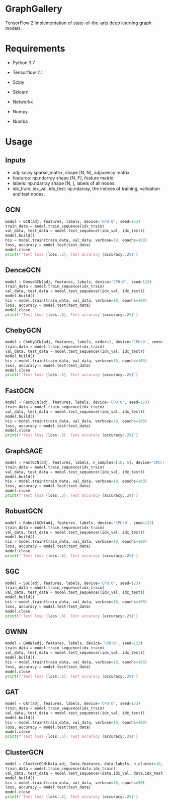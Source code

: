 # GraphGallery

TensorFlow 2 implementation of state-of-the-arts deep learning graph models.

# Requirements

+ Python 3.7

+ Tensorflow 2.1

+ Scipy

+ Sklearn

+ Networkx

+ Numpy

+ Numba

# Usage

## Inputs

+ adj: scipy.sparse_matrix, shape [N, N], adjacency matrix.
+ features: np.ndarray shape [N, F], feature matrix.
+ labels: np.ndarray shape [N, ], labels of all nodes.
+ idx_train, idx_val, idx_test: np.ndarray, the indices of training, validation and test nodes.

## GCN

```python
model = GCN(adj, features, labels, device='CPU:0', seed=123)
train_data = model.train_sequence(idx_train)
val_data, test_data = model.test_sequence((idx_val, idx_test))
model.build()
his = model.train(train_data, val_data, verbose=10, epochs=100)
loss, accuracy = model.test(test_data)
model.close
print(f'Test loss {loss:.5}, Test accuracy {accuracy:.2%}')
```



## DenceGCN

```python
model = DenseGCN(adj, features, labels, device='CPU:0', seed=123)
train_data = model.train_sequence(idx_train)
val_data, test_data = model.test_sequence((idx_val, idx_test))
model.build()
his = model.train(train_data, val_data, verbose=10, epochs=100)
loss, accuracy = model.test(test_data)
model.close
print(f'Test loss {loss:.5}, Test accuracy {accuracy:.2%}')
```



## ChebyGCN

```python
model = ChebyGCN(adj, features, labels, order=2, device='CPU:0', seed=123)
train_data = model.train_sequence(idx_train)
val_data, test_data = model.test_sequence((idx_val, idx_test))
model.build()
his = model.train(train_data, val_data, verbose=10, epochs=100)
loss, accuracy = model.test(test_data)
model.close
print(f'Test loss {loss:.5}, Test accuracy {accuracy:.2%}')
```

## FastGCN

```python
model = FastGCN(adj, features, labels, device='CPU:0', seed=123)
train_data = model.train_sequence(idx_train)
val_data, test_data = model.test_sequence((idx_val, idx_test))
model.build()
his = model.train(train_data, val_data, verbose=10, epochs=100)
loss, accuracy = model.test(test_data)
model.close
print(f'Test loss {loss:.5}, Test accuracy {accuracy:.2%}')
```

## GraphSAGE

```python
model = FastGCN(adj, features, labels, n_samples=[10, 5], device='CPU:0', seed=123)
train_data = model.train_sequence(idx_train)
val_data, test_data = model.test_sequence((idx_val, idx_test))
model.build()
his = model.train(train_data, val_data, verbose=10, epochs=100)
loss, accuracy = model.test(test_data)
model.close
print(f'Test loss {loss:.5}, Test accuracy {accuracy:.2%}')
```

## RobustGCN

```python
model = RobustGCN(adj, features, labels, device='CPU:0', seed=123)
train_data = model.train_sequence(idx_train)
val_data, test_data = model.test_sequence((idx_val, idx_test))
model.build()
his = model.train(train_data, val_data, verbose=10, epochs=100)
loss, accuracy = model.test(test_data)
model.close
print(f'Test loss {loss:.5}, Test accuracy {accuracy:.2%}')
```

## SGC

```python
model = SGC(adj, features, labels, device='CPU:0', seed=123)
train_data = model.train_sequence(idx_train)
val_data, test_data = model.test_sequence((idx_val, idx_test))
model.build()
his = model.train(train_data, val_data, verbose=10, epochs=100)
loss, accuracy = model.test(test_data)
model.close
print(f'Test loss {loss:.5}, Test accuracy {accuracy:.2%}')
```

## GWNN

```python
model = GWNN(adj, features, labels, device='CPU:0', seed=123)
train_data = model.train_sequence(idx_train)
val_data, test_data = model.test_sequence((idx_val, idx_test))
model.build()
his = model.train(train_data, val_data, verbose=10, epochs=100)
loss, accuracy = model.test(test_data)
model.close
print(f'Test loss {loss:.5}, Test accuracy {accuracy:.2%}')
```

## GAT

```python
model = GAT(adj, features, labels, device='CPU:0', seed=123)
train_data = model.train_sequence(idx_train)
val_data, test_data = model.test_sequence((idx_val, idx_test))
model.build()
his = model.train(train_data, val_data, verbose=10, epochs=100)
loss, accuracy = model.test(test_data)
model.close
print(f'Test loss {loss:.5}, Test accuracy {accuracy:.2%}')
```

## ClusterGCN

```python
model = ClusterGCN(Data.adj, Data.features, data.labels, n_cluster=10, device='CPU:0', seed=123)
train_data = model.train_sequence(data.idx_train)
val_data, test_data = model.test_sequence((data.idx_val, data.idx_test))
model.build()
his = model.train(train_data, val_data, verbose=10, epochs=50)
loss, accuracy = model.test(test_data)
model.close
print(f'Test loss {loss:.5}, Test accuracy {accuracy:.2%}')
```